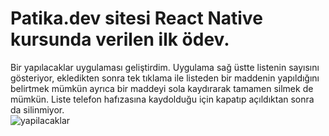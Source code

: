 # Patika.dev sitesi React Native kursunda verilen ilk ödev.
Bir yapılacaklar uygulaması geliştirdim. Uygulama sağ üstte listenin sayısını gösteriyor, ekledikten sonra tek tıklama ile listeden bir maddenin yapıldığını belirtmek mümkün ayrıca bir maddeyi sola kaydırarak tamamen silmek de mümkün. Liste telefon hafızasına kaydolduğu için kapatıp açıldıktan sonra da silinmiyor.
<br>
![yapilacaklar](https://user-images.githubusercontent.com/34922164/197404359-d070c5a0-32df-44ab-8a9c-a981997b3bb9.gif)

